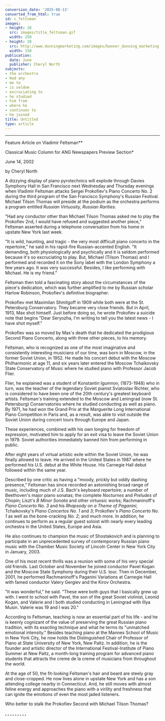 ```yaml
---
conversion_date: '2025-08-13'
converted_from_html: true
id: c_feltsman
images:
- height: 28
  src: images/title_feltsman.gif
  width: 250
- height: 28
  src: http://www.dunningmarketing.com/images/banner_dunning_marketing.gif
  width: 150
publication:
  date: June
  publisher: Cheryl North
subjects:
- the orchestra
- Had any
- me to
- is seldom
- excruciating to
- he studied
- him from
- where he
- continues to
- he joined
title: Untitled
type: article
---
```


***

Feature Article on Vladimir Feltsman**

Classical Music Column for ANG Newspapers Preview Section*

June 14, 2002

by Cheryl North

A dizzying display of piano pyrotechnics will explode through Davies Symphony Hall in San Francisco next Wednesday and Thursday evenings when Vladimir Feltsman attacks Sergei Prokofiev's Piano Concerto No. 2 during the third program of the San Francisco Symphony's Russian Festival. Michael Tilson Thomas will preside at the podium as the orchestra performs a program entitled *Russian Virtuosity, Russian Rarities.*

"Had any conductor other than Michael Tilson Thomas asked me to play the Prokofiev 2nd, I would have refused and suggested another piece," Feltsman asserted during a telephone conversation from his home in upstate New York last week.

"It is wild, haunting, and tragic - the very most difficult piano concerto in the repertoire," he said in his rapid-fire Russian-accented English. "It demanding, both physiologically and psychically and it is seldom performed because it's so excruciating to play. But, Michael (Tilson Thomas) and I performed and recorded it on the Sony label with the London Symphony a few years ago. It was very successful. Besides, I like performing with Michael. He is my friend."

Feltsman then told a fascinating story about the circumstances of the piece's dedication, which was further amplified to me by Russian scholar Harlow Robinson, Prokofiev's definitive biographer.

Prokofiev met Maximilan Shmitgoff in 1909 while both were at the St. Petersburg Conservatory. They became very close friends. But in April, 1913, Max shot himself. Just before doing so, he wrote Prokofiev a suicide note that begins "Dear Seryozha, I'm writing to tell you the latest news - I have shot myself."

Prokofiev was so moved by Max's death that he dedicated the prodigious Second Piano Concerto, along with three other pieces, to his memory.

Feltsman, who is recognized as one of the most imaginative and consistently interesting musicians of our time, was born in Moscow, in the former Soviet Union, in 1952. He made his concert debut with the Moscow Philharmonic at age 11, and six years later entered the Moscow Tchaikovsky State Conservatory of Music where he studied piano with Professor Jacob Flier.

Flier, he explained was a student of Konstantin Igumnov, (1873-1948) who in turn, was the teacher of the legendary Soviet pianist Sviatoslav Richter, who is considered to have been one of the 20th century's greatest keyboard artists. Feltsman's training extended to the Moscow and Leningrad (now St. Petersburg) Conservatories where he studied conducting as well as piano. By 1971, he had won the Grand Prix at the Marguerite Long International Piano Competition in Paris and, as a result, was able to visit outside the Soviet Union during concert tours through Europe and Japan.

These experiences, combined with his own longing for freedom of expression, motivated him to apply for an exit visa to leave the Soviet Union in 1979. Soviet authorities immediately banned him from performing in public.

After eight years of virtual artistic exile within the Soviet Union, he was finally allowed to leave. He arrived in the United States in 1987 where he performed his U.S. debut at the White House. His Carnegie Hall debut followed within the same year.

Described by one critic as having a "moody, prickly but oddly dashing presence," Feltsman has since recorded an astonishing broad range of music, including much of J.S. Bach's keyboard repertoire; a number of Beethoven's major piano sonatas; the complete *Nocturnes* and *Preludes* of Chopin; Liszt's *B Minor Sonata* and other virtuosic works; Rachmaninoff's *Piano Concerto No. 3* and his *Rhapsody on a Theme of Paganini*; Tchaikovsky's *Piano Concertos No. 1* and *3*; Prokofiev's *Piano Concerto No. 1* as well as the bone-cracking *No. 2*; and much more. In addition, he continues to perform as a regular guest soloist with nearly every leading orchestra in the United States, Europe and Asia.

He also continues to champion the music of Shostakovich and is planning to participate in an unprecedented survey of contemporary Russian piano music with the Chamber Music Society of Lincoln Center in New York City in January, 2003.

One of his most recent thrills was a reunion with some of his very special old friends. Last October and November he joined conductor Pavel Kogan and the Moscow State Symphony during their U.S. tour. Then in December, 2001, he performed Rachmaninoff's Paganini Variations at Carnegie Hall with famed conductor Valery Gergiev and the Kirov Orchestra.

"It was wonderful," he said. "These were both guys that I basically grew up with. I went to school with Pavel, the son of the great Soviet violinist, Leonid Kogan, and Valerie and I both studied conducting in Leningrad with Illya Musin. Valerie was 19 and I was 20."

According to Feltsman, teaching is now an essential part of his life - and he is keenly cognizant of the value of preserving the great Russian piano tradition, with its exacting technique and what he terms its "unmatched emotional intensity." Besides teaching piano at the Mannes School of Music in New York City, he now holds the Distinguished Chair of Professor of Piano at State University of New York, New Paltz. In addition, he is the founder and artistic director of the International Festival-Institute of Piano Summer at New Paltz, a month-long training program for advanced piano students that attracts the creme de la creme of musicians from throughout the world.

At the age of 50, the fit-looking Feltsman's hair and beard are steely gray and close-cropped. He now lives alone in upstate New York and has a son attending college nearby in Connecticut. And, he still moves with almost feline energy and approaches the piano with a virility and freshness that can ignite the emotions of even the most jaded listeners.

Who better to stalk the Prokofiev Second with Michael Tilson Thomas?

[.](http://www.dunningmarketing.com)
[.](http://www.witnessamerica.com)
[.](http://www.witnessamerica.com/camcorders)
[.](http://www.ksql.com)
[.](http://www.ascendaviation.com)
[.](http://www.echovalleysupply.com)
[.](http://www.northworks.net)
[.](http://www.attainia.com)
[.](http://www.briandunning.com)